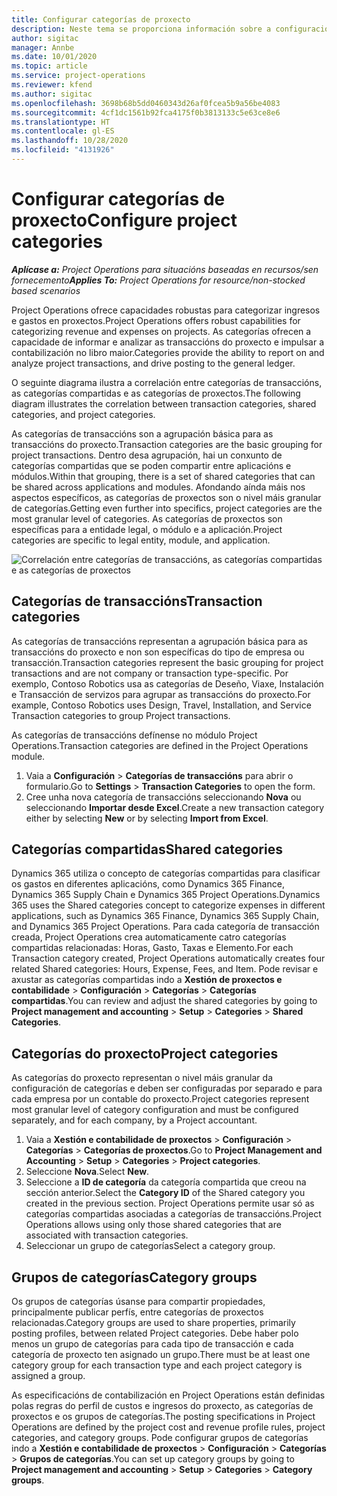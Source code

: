 ```yaml
---
title: Configurar categorías de proxecto
description: Neste tema se proporciona información sobre a configuración das categorías de proxectos.
author: sigitac
manager: Annbe
ms.date: 10/01/2020
ms.topic: article
ms.service: project-operations
ms.reviewer: kfend
ms.author: sigitac
ms.openlocfilehash: 3698b68b5dd0460343d26af0fcea5b9a56be4083
ms.sourcegitcommit: 4cf1dc1561b92fca4175f0b3813133c5e63ce8e6
ms.translationtype: HT
ms.contentlocale: gl-ES
ms.lasthandoff: 10/28/2020
ms.locfileid: "4131926"
---
```

# <a name="configure-project-categories"></a><span data-ttu-id="fd5e0-103">Configurar categorías de proxecto</span><span class="sxs-lookup"><span data-stu-id="fd5e0-103">Configure project categories</span></span>

<span data-ttu-id="fd5e0-104">_**Aplícase a:** Project Operations para situacións baseadas en recursos/sen fornecemento_</span><span class="sxs-lookup"><span data-stu-id="fd5e0-104">_**Applies To:** Project Operations for resource/non-stocked based scenarios_</span></span>

<span data-ttu-id="fd5e0-105">Project Operations ofrece capacidades robustas para categorizar ingresos e gastos en proxectos.</span><span class="sxs-lookup"><span data-stu-id="fd5e0-105">Project Operations offers robust capabilities for categorizing revenue and expenses on projects.</span></span> <span data-ttu-id="fd5e0-106">As categorías ofrecen a capacidade de informar e analizar as transaccións do proxecto e impulsar a contabilización no libro maior.</span><span class="sxs-lookup"><span data-stu-id="fd5e0-106">Categories provide the ability to report on and analyze project transactions, and drive posting to the general ledger.</span></span>

<span data-ttu-id="fd5e0-107">O seguinte diagrama ilustra a correlación entre categorías de transaccións, as categorías compartidas e as categorías de proxectos.</span><span class="sxs-lookup"><span data-stu-id="fd5e0-107">The following diagram illustrates the correlation between transaction categories, shared categories, and project categories.</span></span> 

<span data-ttu-id="fd5e0-108">As categorías de transaccións son a agrupación básica para as transaccións do proxecto.</span><span class="sxs-lookup"><span data-stu-id="fd5e0-108">Transaction categories are the basic grouping for project transactions.</span></span> <span data-ttu-id="fd5e0-109">Dentro desa agrupación, hai un conxunto de categorías compartidas que se poden compartir entre aplicacións e módulos.</span><span class="sxs-lookup"><span data-stu-id="fd5e0-109">Within that grouping, there is a set of shared categories that can be shared across applications and modules.</span></span> <span data-ttu-id="fd5e0-110">Afondando aínda máis nos aspectos específicos, as categorías de proxectos son o nivel máis granular de categorías.</span><span class="sxs-lookup"><span data-stu-id="fd5e0-110">Getting even further into specifics, project categories are the most granular level of categories.</span></span> <span data-ttu-id="fd5e0-111">As categorías de proxectos son específicas para a entidade legal, o módulo e a aplicación.</span><span class="sxs-lookup"><span data-stu-id="fd5e0-111">Project categories are specific to legal entity, module, and application.</span></span>

![Correlación entre categorías de transaccións, as categorías compartidas e as categorías de proxectos](media/project-categories.png)

## <a name="transaction-categories"></a><span data-ttu-id="fd5e0-113">Categorías de transaccións</span><span class="sxs-lookup"><span data-stu-id="fd5e0-113">Transaction categories</span></span>

<span data-ttu-id="fd5e0-114">As categorías de transaccións representan a agrupación básica para as transaccións do proxecto e non son específicas do tipo de empresa ou transacción.</span><span class="sxs-lookup"><span data-stu-id="fd5e0-114">Transaction categories represent the basic grouping for project transactions and are not company or transaction type-specific.</span></span> <span data-ttu-id="fd5e0-115">Por exemplo, Contoso Robotics usa as categorías de Deseño, Viaxe, Instalación e Transacción de servizos para agrupar as transaccións do proxecto.</span><span class="sxs-lookup"><span data-stu-id="fd5e0-115">For example, Contoso Robotics uses Design, Travel, Installation, and Service Transaction categories to group Project transactions.</span></span>

<span data-ttu-id="fd5e0-116">As categorías de transaccións defínense no módulo Project Operations.</span><span class="sxs-lookup"><span data-stu-id="fd5e0-116">Transaction categories are defined in the Project Operations module.</span></span> 
1. <span data-ttu-id="fd5e0-117">Vaia a **Configuración** \> **Categorías de transaccións** para abrir o formulario.</span><span class="sxs-lookup"><span data-stu-id="fd5e0-117">Go to **Settings** \> **Transaction Categories** to open the form.</span></span> 
2. <span data-ttu-id="fd5e0-118">Cree unha nova categoría de transaccións seleccionando **Nova** ou seleccionando **Importar desde Excel**.</span><span class="sxs-lookup"><span data-stu-id="fd5e0-118">Create a new transaction category either by selecting **New** or by selecting **Import from Excel**.</span></span>

## <a name="shared-categories"></a><span data-ttu-id="fd5e0-119">Categorías compartidas</span><span class="sxs-lookup"><span data-stu-id="fd5e0-119">Shared categories</span></span>

<span data-ttu-id="fd5e0-120">Dynamics 365 utiliza o concepto de categorías compartidas para clasificar os gastos en diferentes aplicacións, como Dynamics 365 Finance, Dynamics 365 Supply Chain e Dynamics 365 Project Operations.</span><span class="sxs-lookup"><span data-stu-id="fd5e0-120">Dynamics 365 uses the Shared categories concept to categorize expenses in different applications, such as Dynamics 365 Finance, Dynamics 365 Supply Chain, and Dynamics 365 Project Operations.</span></span> <span data-ttu-id="fd5e0-121">Para cada categoría de transacción creada, Project Operations crea automaticamente catro categorías compartidas relacionadas: Horas, Gasto, Taxas e Elemento.</span><span class="sxs-lookup"><span data-stu-id="fd5e0-121">For each Transaction category created, Project Operations automatically creates four related Shared categories: Hours, Expense, Fees, and Item.</span></span> <span data-ttu-id="fd5e0-122">Pode revisar e axustar as categorías compartidas indo a **Xestión de proxectos e contabilidade** \> **Configuración** \> **Categorías** \> **Categorías compartidas**.</span><span class="sxs-lookup"><span data-stu-id="fd5e0-122">You can review and adjust the shared categories by going to **Project management and accounting** \> **Setup** \> **Categories** \> **Shared Categories**.</span></span>

## <a name="project-categories"></a><span data-ttu-id="fd5e0-123">Categorías do proxecto</span><span class="sxs-lookup"><span data-stu-id="fd5e0-123">Project categories</span></span>

<span data-ttu-id="fd5e0-124">As categorías do proxecto representan o nivel máis granular da configuración de categorías e deben ser configuradas por separado e para cada empresa por un contable do proxecto.</span><span class="sxs-lookup"><span data-stu-id="fd5e0-124">Project categories represent most granular level of category configuration and must be configured separately, and for each company, by a Project accountant.</span></span>

1. <span data-ttu-id="fd5e0-125">Vaia a **Xestión e contabilidade de proxectos** \> **Configuración** \> **Categorías** \> **Categorías de proxectos**.</span><span class="sxs-lookup"><span data-stu-id="fd5e0-125">Go to **Project Management and Accounting** \> **Setup** \> **Categories** \> **Project categories**.</span></span>
2. <span data-ttu-id="fd5e0-126">Seleccione **Nova**.</span><span class="sxs-lookup"><span data-stu-id="fd5e0-126">Select **New**.</span></span>
3. <span data-ttu-id="fd5e0-127">Seleccione a **ID de categoría** da categoría compartida que creou na sección anterior.</span><span class="sxs-lookup"><span data-stu-id="fd5e0-127">Select the **Category ID** of the Shared category you created in the previous section.</span></span> <span data-ttu-id="fd5e0-128">Project Operations permite usar só as categorías compartidas asociadas a categorías de transaccións.</span><span class="sxs-lookup"><span data-stu-id="fd5e0-128">Project Operations allows using only those shared categories that are associated with transaction categories.</span></span>
4. <span data-ttu-id="fd5e0-129">Seleccionar un grupo de categorías</span><span class="sxs-lookup"><span data-stu-id="fd5e0-129">Select a category group.</span></span>

## <a name="category-groups"></a><span data-ttu-id="fd5e0-130">Grupos de categorías</span><span class="sxs-lookup"><span data-stu-id="fd5e0-130">Category groups</span></span>

<span data-ttu-id="fd5e0-131">Os grupos de categorías úsanse para compartir propiedades, principalmente publicar perfís, entre categorías de proxectos relacionadas.</span><span class="sxs-lookup"><span data-stu-id="fd5e0-131">Category groups are used to share properties, primarily posting profiles, between related Project categories.</span></span> <span data-ttu-id="fd5e0-132">Debe haber polo menos un grupo de categorías para cada tipo de transacción e cada categoría de proxecto ten asignado un grupo.</span><span class="sxs-lookup"><span data-stu-id="fd5e0-132">There must be at least one category group for each transaction type and each project category is assigned a group.</span></span>

<span data-ttu-id="fd5e0-133">As especificacións de contabilización en Project Operations están definidas polas regras do perfil de custos e ingresos do proxecto, as categorías de proxectos e os grupos de categorías.</span><span class="sxs-lookup"><span data-stu-id="fd5e0-133">The posting specifications in Project Operations are defined by the project cost and revenue profile rules, project categories, and category groups.</span></span> <span data-ttu-id="fd5e0-134">Pode configurar grupos de categorías indo a **Xestión e contabilidade de proxectos** \> **Configuración** \> **Categorías** \> **Grupos de categorías**.</span><span class="sxs-lookup"><span data-stu-id="fd5e0-134">You can set up category groups by going to **Project management and accounting** \> **Setup** \> **Categories** \> **Category groups**.</span></span>
